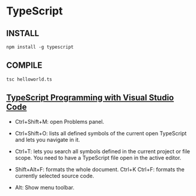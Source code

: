 # TypeScript

## INSTALL
```
npm install -g typescript
```

## COMPILE
```
tsc helloworld.ts
```

## [TypeScript Programming with Visual Studio Code](https://code.visualstudio.com/docs/languages/typescript)

- Ctrl+Shift+M: open Problems panel.

- Ctrl+Shift+O: lists all defined symbols of the current open TypeScript and lets you navigate in it.

- Ctrl+T: lets you search all symbols defined in the current project or file scope. You need to have a TypeScript file open in the active editor.

- Shift+Alt+F: formats the whole document. Ctrl+K Ctrl+F: formats the currently selected source code.

- Alt: Show menu toolbar.
